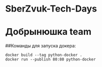 # SberZvuk-Tech-Days
# Добрынюшка team

##Команды для запуска докера:
```
docker build --tag python-docker .
docker run --publish 80:80 python-docker
```